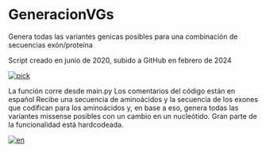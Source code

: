 # GeneracionVGs
 Genera todas las variantes genicas posibles para una combinación de secuencias exón/proteína

Script creado en junio de 2020, subido a GitHub en febrero de 2024

[![pick](https://img.shields.io/badge/lang-pick-red.svg)](https://github.com/EmilioKolo/GeneracionVGs/blob/main/README.md)

La función corre desde main.py
Los comentarios del código están en español
Recibe una secuencia de aminoácidos y la secuencia de los exones que codifican para los aminoácidos y, en base a eso, genera todas las variantes missense posibles con un cambio en un nucleótido. Gran parte de la funcionalidad está hardcodeada.

[![en](https://img.shields.io/badge/lang-EN-green.svg)](https://github.com/EmilioKolo/GeneracionVGs/blob/main/README.en.md)
